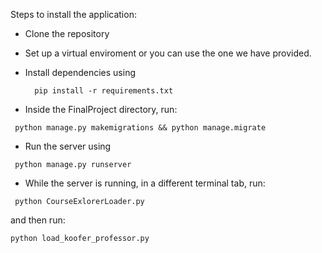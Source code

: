 Steps to install the application:

- Clone the repository
- Set up a virtual enviroment or you can use the one we have provided. 
- Install dependencies using 
  ```
    pip install -r requirements.txt
  ```
 
 - Inside the FinalProject directory, run:
 ```
  python manage.py makemigrations && python manage.migrate
 ```
 
 - Run the server using
 ```
  python manage.py runserver
 ```
 
 - While the server is running, in a different terminal tab, run:
 ```
  python CourseExlorerLoader.py
 ```
 and then run:
  ```
  python load_koofer_professor.py
 ```
   
  
  
